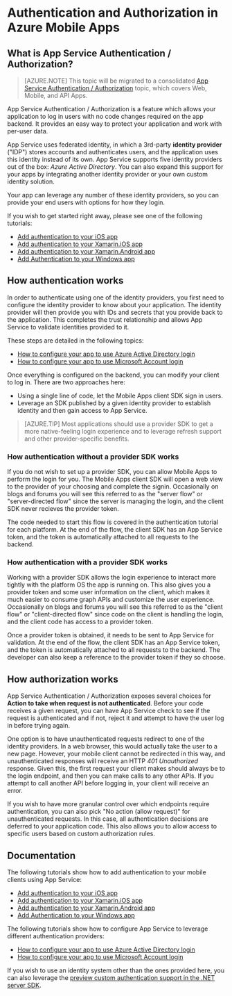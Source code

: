 <properties
	pageTitle="Authentication and Authorization in Azure Mobile Apps | Azure"
	description="Conceptual reference and overview of the Authentication / Authorization feature for Azure Mobile Apps"
	services="app-service\mobile"
	documentationCenter=""
	authors="mattchenderson"
	manager="erikref"
	editor=""/>

<tags
	ms.service="app-service-mobile"
	ms.date="05/05/2016"
	wacn.date=""/>

# Authentication and Authorization in Azure Mobile Apps

## What is App Service Authentication / Authorization?

> [AZURE.NOTE] This topic will be migrated to a consolidated [App Service Authentication / Authorization](/documentation/articles/app-service-authentication-overview/) topic, which covers Web, Mobile, and API Apps.

App Service Authentication / Authorization is a feature which allows your application to log in users with no code changes required on the app backend. It provides an easy way to protect your application and work with per-user data.

App Service uses federated identity, in which a 3rd-party **identity provider** ("IDP") stores accounts and authenticates users, and the application uses this identity instead of its own. App Service supports five identity providers out of the box: _Azure Active Directory_. You can also expand this support for your apps by integrating another identity provider or your own custom identity solution.

Your app can leverage any number of these identity providers, so you can provide your end users with options for how they login.

If you wish to get started right away, please see one of the following tutorials:

- [Add authentication to your iOS app]
- [Add authentication to your Xamarin.iOS app]
- [Add authentication to your Xamarin.Android app]
- [Add Authentication to your Windows app]

## How authentication works

In order to authenticate using one of the identity providers, you first need to configure the identity provider to know about your application. The identity provider will then provide you with IDs and secrets that you provide back to the application. This completes the trust relationship and allows App Service to validate identities provided to it.

These steps are detailed in the following topics:

- [How to configure your app to use Azure Active Directory login]
- [How to configure your app to use Microsoft Account login]

Once everything is configured on the backend, you can modify your client to log in. There are two approaches here:

- Using a single line of code, let the Mobile Apps client SDK sign in users.
- Leverage an SDK published by a given identity provider to establish identity and then gain access to App Service.

>[AZURE.TIP] Most applications should use a provider SDK to get a more native-feeling login experience and to leverage refresh support and other provider-specific benefits.

### How authentication without a provider SDK works

If you do not wish to set up a provider SDK, you can allow Mobile Apps to perform the login for you. The Mobile Apps client SDK will open a web view to the provider of your choosing and complete the signin. Occasionally on blogs and forums you will see this referred to as the "server flow" or "server-directed flow" since the server is managing the login, and the client SDK never recieves the provider token.

The code needed to start this flow is covered in the authentication tutorial for each platform. At the end of the flow, the client SDK has an App Service token, and the token is automatically attached to all requests to the backend.

### How authentication with a provider SDK works

Working with a provider SDK allows the login experience to interact more tightly with the platform OS the app is running on. This also gives you a provider token and some user information on the client, which makes it much easier to consume graph APIs and customize the user experience. Occasionally on blogs and forums you will see this referred to as the "client flow" or "client-directed flow" since code on the client is handling the login, and the client code has access to a provider token.

Once a provider token is obtained, it needs to be sent to App Service for validation. At the end of the flow, the client SDK has an App Service token, and the token is automatically attached to all requests to the backend. The developer can also keep a reference to the provider token if they so choose.

## How authorization works

App Service Authentication / Authorization exposes several choices for **Action to take when request is not authenticated**. Before your code receives a given request, you can have App Service check to see if the request is authenticated and if not, reject it and attempt to have the user log in before trying again.

One option is to have unauthenticated requests redirect to one of the identity providers. In a web browser, this would actually take the user to a new page. However, your mobile client cannot be redirected in this way, and unauthenticated responses will receive an HTTP _401 Unauthorized_ response. Given this, the first request your client makes should always be to the login endpoint, and then you can make calls to any other APIs. If you attempt to call another API before logging in, your client will receive an error.

If you wish to have more granular control over which endpoints require authentication, you can also pick "No action (allow request)" for unauthenticated requests. In this case, all authentication decisions are deferred to your application code. This also allows you to allow access to specific users based on custom authorization rules.

## Documentation

The following tutorials show how to add authentication to your mobile clients using App Service:

- [Add authentication to your iOS app]
- [Add authentication to your Xamarin.iOS app]
- [Add authentication to your Xamarin.Android app]
- [Add Authentication to your Windows app]

The following tutorials show how to configure App Service to leverage different authentication providers:

- [How to configure your app to use Azure Active Directory login]
- [How to configure your app to use Microsoft Account login]

If you wish to use an identity system other than the ones provided here, you can also leverage the [preview custom authentication support in the .NET server SDK](/documentation/articles/app-service-mobile-dotnet-backend-how-to-use-server-sdk/#custom-auth).

[Add authentication to your iOS app]: /documentation/articles/app-service-mobile-ios-get-started-users/
[Add authentication to your Xamarin.iOS app]: /documentation/articles/app-service-mobile-xamarin-ios-get-started-users/
[Add authentication to your Xamarin.Android app]: /documentation/articles/app-service-mobile-xamarin-android-get-started-users/
[Add Authentication to your Windows app]: /documentation/articles/app-service-mobile-windows-store-dotnet-get-started-users/

[How to configure your app to use Azure Active Directory login]: /documentation/articles/app-service-mobile-how-to-configure-active-directory-authentication/
[How to configure your app to use Microsoft Account login]: /documentation/articles/app-service-mobile-how-to-configure-microsoft-authentication/
